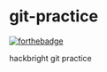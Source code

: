 # git-practice

[![forthebadge](https://forthebadge.com/images/badges/oooo-kill-em.svg)](https://forthebadge.com)

hackbright git practice 
